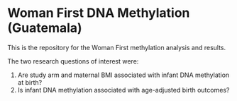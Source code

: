 # Woman First DNA Methylation (Guatemala)

This is the repository for the Woman First methylation analysis and results.

The two research questions of interest were:
1) Are study arm and maternal BMI associated with infant DNA methylation at birth?
2) Is infant DNA methylation associated with age-adjusted birth outcomes?
